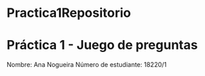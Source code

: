 # Practica1Repositorio
# Práctica 1 - Juego de preguntas
Nombre: Ana Nogueira
Número de estudiante: 18220/1
